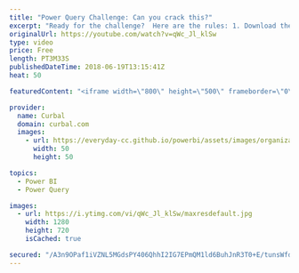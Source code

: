 ```yaml
---
title: "Power Query Challenge: Can you crack this?"
excerpt: "Ready for the challenge?  Here are the rules: 1. Download the data from the source: https://img.fifa.com/image/upload/vb0nnqwsq8rrkxef0wbl.pdf  2. Clean it in power bi  3. Upload your solution (pbix file, or text file) here:  https://curbal.synology.me:5001/sharing/7LYTBPiiI  4. Done forget to send me"
originalUrl: https://youtube.com/watch?v=qWc_Jl_klSw
type: video
price: Free
length: PT3M33S
publishedDateTime: 2018-06-19T13:15:41Z
heat: 50

featuredContent: "<iframe width=\"800\" height=\"500\" frameborder=\"0\" src=\"https://www.youtube.com/embed/qWc_Jl_klSw\" allow=\"accelerometer; autoplay; encrypted-media; gyroscope; picture-in-picture\" allowfullscreen></iframe>"

provider:
  name: Curbal
  domain: curbal.com
  images:
    - url: https://everyday-cc.github.io/powerbi/assets/images/organizations/curbal.com-50x50.jpg
      width: 50
      height: 50

topics:
  - Power BI
  - Power Query

images:
  - url: https://i.ytimg.com/vi/qWc_Jl_klSw/maxresdefault.jpg
    width: 1280
    height: 720
    isCached: true

secured: "/A3n9OPaf1iVZNL5MGdsPY406QhhI2IG7EPmQM1ld6BuhJnR3T0+E/tunsWfdJUWHPvSLfK6SIQP9j4QwiQM50WMq6frumxoPhVSc+JpwdRXhi6yyFnFZfLO5FT3GKDnZ+mBBld5rsowumcezoAWu1NZMuRzarfGNrd3BghfVzFIgyU5uaYtb/wNlxnJgYp5Fn+vkRBvGrOdeqFF2XD78Vou9Fd4Konu729G12M8BVz2udqfHX7g0sB8x8c8hdi6/D8mZ4+3kcySoxPxlFr0dFLrYhYA+mMQPSfx16xVw+SEGRECQdBOTPk8hFSh6T19f1GWqbLV0jURuj/NlxXAEsL+1LT4AkVSZLMW9TiP0U/dzIGeaov8mTnyn5J32xucWgDyjGim9ZSF4UwrS2QyCdDLbTTVK//KczR6gkZUdSg=;IACtk+DuztM/M94b+7R0EQ=="
---
```


